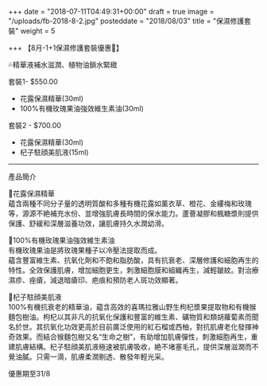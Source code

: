 +++
date = "2018-07-11T04:49:31+00:00"
draft = true
image = "/uploads/fb-2018-8-2.jpg"
posteddate = "2018/08/03"
title = "保濕修護套裝"
weight = 5

+++
【8月-1+1保濕修護套裝優惠🎉】

💦精華液補水滋潤、植物油鎖水緊緻

套裝1- $550.00

* 花露保濕精華(30ml)
* 100%有機玫瑰果油強效維生素油(30ml)

套裝2 - $700.00

* 花露保濕精華(30ml)
* 杞子駐顔美肌液(15ml)

***

產品簡介

🌸花露保濕精華  
藴含兩種不同分子量的透明質酸和多種有機花露如薰衣草、橙花、金縷梅和玫瑰等，源源不絶補充水份、並增強肌膚長時間的保水能力。蘆薈凝膠和楓糖漿則提供保護、舒緩和深層滋養功效，讓肌膚持久水潤幼滑。

🌹100%有機玫瑰果油強效維生素油  
有機玫瑰果油是將玫瑰果種子以冷壓法提取而成。  
藴含豐富維生素、抗氧化劑和不飽和脂肪酸，具有抗衰老、深層修護和細胞再生的特性。全效保護肌膚，增加細胞更生，刺激細胞膜和組織再生，減輕皺紋。對治療濕疹、痤瘡，減退暗瘡印、疤痕和預防老人斑功效顯著。

🌿杞子駐顔美肌液  
100%有機抗衰老的精華油，藴含高效的喜瑪拉雅山野生枸杞漿果提取物和有機猴麵包樹油。枸杞以其非凡的抗氧化保護和豐富的維生素、礦物質和類胡蘿蔔素而聞名於世。其抗氧化功效更高於目前廣泛使用的紅石榴或西柚，對抗肌膚老化發揮神奇效果。而結合猴麵包樹又名“生命之樹”，有助增加肌膚彈性，刺激細胞再生，重建肌膚結構。杞子駐顔美肌液極速被肌膚吸收，絶不堵塞毛孔，提供深層滋潤而不覺油膩。只需一滴，肌膚柔潤剔透、散發年輕光采。

優惠期至31/8